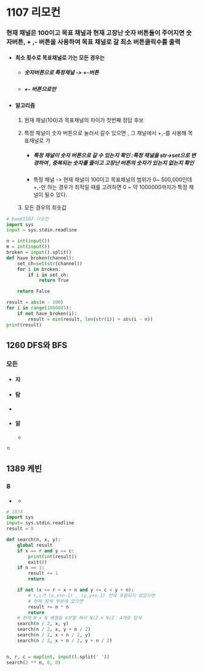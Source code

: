 # 1107 리모컨

### 현재 채널은 100이고 목표 채널과 현재 고장난 숫자 버튼들이 주어지면 숫자버튼, + ,-  버튼을 사용하여  목표 채널로 갈 최소 버튼클릭수를 출력

- #### 최소 횟수로 목표채널로 가는 모든 경우는 

  - #####   숫자버튼으로 특정채널 -> +-버튼  

  - ##### +- 버튼으로만

- #### 알고리즘

  1. 현재 채널(100)과 목표채널의 차이가 첫번째 정답 후보

  2. 특정 채널이 숫자 버튼으로 눌러서 갈수 있으면 , 그 채널에서 +,-를 사용해 목표채널로 가

     - ##### 특정 채널이 숫자 버튼으로 갈 수 있는지 확인 :특정 채널을 str->set으로 변경하여 , 중복되는 숫자를 줄이고 고장난 버튼의 숫자가 있는지 없는지 확인 

     - 특정 채널 -> 현재 채널이 100이고 목표채널의 범위가 0~ 500,000인데  +,-만 하는 경우가 최적일 때를 고려하면 0 ~ 약 1000000까지가 특정 채널이 될수 있다.

  3. 모든 경우의 최솟값

  

```python
# baek1107 리모컨
import sys
input = sys.stdin.readline

n = int(input())
m = int(input())
broken = input().split()
def have_broken(channel):
    set_ch=set(str(channel))
    for i in broken:
        if i in set_ch:
            return True

    return False

result = abs(n - 100)
for i in range(1000001):
    if not have_broken(i): 
        result = min(result, len(str(i)) + abs(i - n))
print(result)
```





## 1260 DFS와 BFS

### 모든 

- #### 지

- #### 탐

- #### 

- #### 알

  - 

```python
ㅇ
```



## 1389 케빈

### 8

- #### 

  - 




```python
# 1074 
import sys
input= sys.stdin.readline
result = 0

def search(n, x, y):
    global result
    if x == r and y == c:
        print(int(result))
        exit(0)
    if n == 1:
        result += 1
        return

    if not (x <= r < x + n and y <= c < y + n):
        # r,c가 (x,x+n-1) , (y,y+n-1) 칸에 포함되지 않았으면
        # 현재 탐색 부분에 없으면
        result += n * n
        return
    # 현재 N x N 배열을 4분할 해서 N/2 x N/2  4개로 탐색
    search(n / 2, x, y)
    search(n / 2, x, y + n / 2)
    search(n / 2, x + n / 2, y)
    search(n / 2, x + n / 2, y + n / 2)


n, r, c = map(int, input().split(' '))
search(2 ** n, 0, 0)
```



